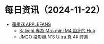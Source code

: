 ﻿# 每日资讯（2024-11-22）

- [蘋果迷 APPLEFANS](https://applefans.today/feed/)
  - [Satechi 專為 Mac mini M4 設計的 Hub](https://applefans.today/2024-11-satechi-mac-mini-m4-stand-hub-news/)
  - [JMGO 投影機 N1S Ultra 真 4K 評測](https://applefans.today/2024-11-jmgo-n1s-ultra-projector-reviews/)
